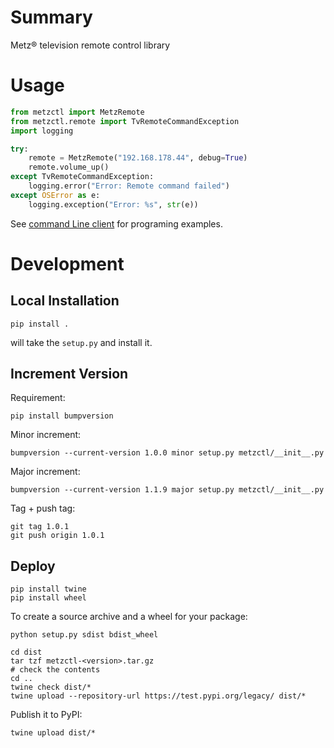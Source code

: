 # Summary

Metz® television remote control library

# Usage

~~~python
from metzctl import MetzRemote
from metzctl.remote import TvRemoteCommandException
import logging

try:
    remote = MetzRemote("192.168.178.44", debug=True)
    remote.volume_up()
except TvRemoteCommandException:
    logging.error("Error: Remote command failed")
except OSError as e:
    logging.exception("Error: %s", str(e))
~~~

See [command Line client](metzctl/__main__.py) for programing examples.

# Development

## Local Installation

    pip install .
    
will take the `setup.py` and install it.

## Increment Version

Requirement:
 
~~~
pip install bumpversion
~~~

Minor increment:

~~~
bumpversion --current-version 1.0.0 minor setup.py metzctl/__init__.py
~~~

Major increment:

~~~
bumpversion --current-version 1.1.9 major setup.py metzctl/__init__.py
~~~

Tag + push tag:

~~~
git tag 1.0.1
git push origin 1.0.1
~~~
## Deploy

~~~
pip install twine
pip install wheel
~~~

To create a source archive and a wheel for your package:

~~~
python setup.py sdist bdist_wheel
~~~

~~~
cd dist
tar tzf metzctl-<version>.tar.gz
# check the contents
cd ..
twine check dist/*
twine upload --repository-url https://test.pypi.org/legacy/ dist/*
~~~

Publish it to PyPI:

~~~
twine upload dist/*
~~~
